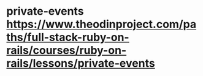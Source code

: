 # private-events https://www.theodinproject.com/paths/full-stack-ruby-on-rails/courses/ruby-on-rails/lessons/private-events
